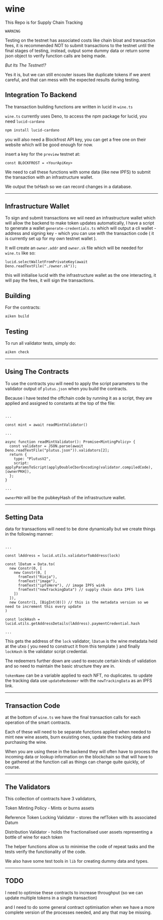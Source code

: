 # wine

This Repo is for Supply Chain Tracking

```
WARNING
```

Testing on the testnet has associated costs like chain bloat and transaction fees, it is 
recommended NOT to submit transactions to the testnet until the final stages of testing, 
instead, output some dummy data or return some json object to verify function calls are 
being made.

*But Its The Testnet!?*

Yes it is, but we can still encouter issues like duplicate tokens if we arent careful, 
and that can mess with the expected results during testing.

## Integration To Backend

The transaction building functions are written in lucid in `wine.ts`

`wine.ts` currently uses Deno, to access the npm package for lucid, you need 
`lucid-cardano`


```sh
npm install lucid-cardano
```

you will also need a Blockfrost API key, you can get a free one on their website which 
will be good enough for now.

insert a key for the `preview` testnet at:

```
const BLOCKFROST = <YourApiKey>
```

We need to call these functions with some data (like new IPFS) to submit the transaction 
with an infrastructure wallet.

We output the txHash so we can record changes in a database.

---

## Infrastructure Wallet

To sign and submit transactions we wiil need an infrastructure wallet which will allow 
the backend to make token updates automatically, I have a script to generate a wallet 
`generate-credentials.ts` which will output a cli wallet - address and signing key - 
which you can use with the transaction code ( it is currently set up for my own testnet 
wallet ).

It will create an `owner.addr` and `owner.sk` file which will be needed for `wine.ts` 
like so:

```
lucid.selectWalletFromPrivateKey(await Deno.readTextFile("./owner.sk"));
```

this will initialise lucid with the infrastructure wallet as the one interacting, it 
will pay the fees, it will sign the transactions.

## Building

For the contracts:

```sh
aiken build
```

## Testing

To run all validator tests, simply do:

```sh
aiken check
```

---

## Using The Contracts

To use the contracts you will need to apply the script parameters to the validator output 
of `plutus.json` when you build the contracts.

Because i have tested the offchain code by running it as a script, they are applied and 
assigned to constants at the top of the file:

```

...

const mint = await readMintValidator()

...

async function readMintValidator(): Promise<MintingPolicy> {
  const validator = JSON.parse(await Deno.readTextFile("plutus.json")).validators[2];
  return {
    type: "PlutusV2",
    script: applyParamsToScript(applyDoubleCborEncoding(validator.compiledCode), [ownerPKH]),
  };
}

...

```

`ownerPKH` will be the pubkeyHash of the infrastructure wallet.

---

## Setting Data

data for transactions will need to be done dynamically but we create things in the 
following manner:

```

...

const lAddress = lucid.utils.validatorToAddress(lock) 

const lDatum = Data.to(
  new Constr(0, [
    new Constr(0, [
      fromText("Rioja"),
      fromText("image"),
      fromText("ipfsHere"), // image IPFS wink
      fromText("newTrackingData") // supply chain data IPFS link
    ])
  ]),
  new Constr(1, [BigInt(0)]) // this is the metadata version so we need to increment this every update
)

const lockHash = lucid.utils.getAddressDetails(lAddress).paymentCredential.hash

...

```

This gets the address of the `lock` validator, `lDatum` is the wine metadata held at the 
utxo ( you need to construct it from this template ) and finally `lockHash` is the 
validator script credential.

The redeemers further down are used to execute certain kinds of validation and so need to maintain the basic structure they are in. 

`tokenName` can be a variable applied to each NFT, no duplicates.
to update the tracking data use `updateRedeemer` with the `newTrackingData` as an IPFS 
link.

---

## Transaction Code

at the bottom of `wine.ts` we have the final transaction calls for each operation of the 
smart contracts.

Each of these will need to be separate functions applied when needed to mint new wine 
assets, burn exuisting ones, update the tracking data and purchasing the wine.

When you are using these in the backend they will often have to process the incoming data 
or lookup information on the blockchain so that will have to be gathered at the function 
call as things can change quite quickly, of course.

---

## The Validators

This collection of contracts have 3 validators,

Token Minting Policy - Mints or burns assets

Reference Token Locking Validator - stores the refToken with its associated Datum

Distribution Validator - holds the fractionalised user assets representing a bottle of 
wine for each token

The helper functions allow us to minimise the code of repeat tasks and the tests verify 
the functionality of the code.

We also have some test tools in `lib` for creating dummy data and types.

---

## TODO

I need to optimise these contracts to increase throughput (so we can update multiple 
tokens in a single transaction)

and I need to do some general contract optimisation when we have a more complete version 
of the processes needed, and any that may be missing.
